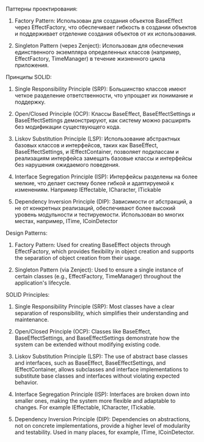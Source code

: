 Паттерны проектирования:

1. Factory Pattern:
	Использован для создания объектов BaseEffect через EffectFactory, что обеспечивает гибкость в создании объектов и поддерживает отделение создания объектов от их использования.
	
2. Singleton Pattern (через Zenject):
	Использован для обеспечения единственного экземпляра определенных классов (например, EffectFactory, TimeManager) в течение жизненного цикла приложения.



Принципы SOLID:
1. Single Responsibility Principle (SRP):
	Большинство классов имеют четкое разделение ответственности, что упрощает их понимание и поддержку.

2. Open/Closed Principle (OCP):
	Классы BaseEffect, BaseEffectSettings и BaseEffectSettings<T> демонстрируют, как систему можно расширять без модификации существующего кода.
	
3. Liskov Substitution Principle (LSP): 
	Использование абстрактных базовых классов и интерфейсов, таких как BaseEffect, BaseEffectSettings, и IEffectContainer, позволяет подклассам и 
	реализациям интерфейса замещать базовые классы и интерфейсы без нарушения ожидаемого поведения.
	
4. Interface Segregation Principle (ISP):
	Интерфейсы разделены на более мелкие, что делает систему более гибкой и адаптируемой к изменениям. Например IEffectable, ICharacter, ITickable
	
5. Dependency Inversion Principle (DIP):
	Зависимости от абстракций, а не от конкретных реализаций, обеспечивают более высокий уровень модульности и тестируемости. Использован во многих местах, например, ITime, ICoinDetector
	
	
Design Patterns:

1. Factory Pattern:
	Used for creating BaseEffect objects through EffectFactory, which provides flexibility in object creation and supports the separation of object creation from their usage.
	
2. Singleton Pattern (via Zenject):
	Used to ensure a single instance of certain classes (e.g., EffectFactory, TimeManager) throughout the application's lifecycle.


SOLID Principles:

1. Single Responsibility Principle (SRP):
	Most classes have a clear separation of responsibility, which simplifies their understanding and maintenance.
	
2. Open/Closed Principle (OCP):
	Classes like BaseEffect, BaseEffectSettings, and BaseEffectSettings<T> demonstrate how the system can be extended without modifying existing code.
	
3. Liskov Substitution Principle (LSP):
	The use of abstract base classes and interfaces, such as BaseEffect, BaseEffectSettings, and IEffectContainer, allows subclasses and interface 
	implementations to substitute base classes and interfaces without violating expected behavior.
	
4. Interface Segregation Principle (ISP):
	Interfaces are broken down into smaller ones, making the system more flexible and adaptable to changes. For example IEffectable, ICharacter, ITickable.
	
5. Dependency Inversion Principle (DIP):
	Dependencies on abstractions, not on concrete implementations, provide a higher level of modularity and testability. Used in many places, for example, ITime, ICoinDetector.